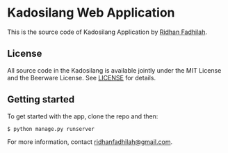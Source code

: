# Kadosilang Web Application

This is the source code of Kadosilang Application by [Ridhan Fadhilah](http://www.linkedin.com/in/ridhanf).

## License

All source code in the Kadosilang
is available jointly under the MIT License and the Beerware License. See
[LICENSE](LICENSE) for details.

## Getting started

To get started with the app, clone the repo and then:

```
$ python manage.py runserver
```

For more information, contact ridhanfadhilah@gmail.com.
